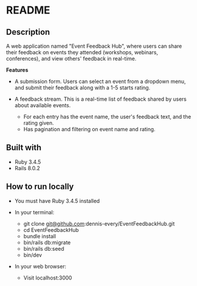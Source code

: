 # README

## Description
A web application named "Event Feedback Hub", where users can share their feedback on events they attended (workshops, webinars, conferences), and view others' feedback in real-time.

**Features**

* A submission form. Users can select an event from a dropdown menu, and submit their feedback along with a 1-5 starts rating.

* A feedback stream. This is a real-time list of feedback shared by users about available events.
	* For each entry has the event name, the user's feedback text, and the rating given.
	* Has pagination and filtering on event name and rating.

## Built with
* Ruby 3.4.5
* Rails 8.0.2

## How to run locally

* You must have Ruby 3.4.5 installed

* In your terminal:
    * git clone git@github.com:dennis-every/EventFeedbackHub.git
    * cd EventFeedbackHub
    * bundle install
    * bin/rails db:migrate
    * bin/rails db:seed
    * bin/dev

* In your web browser:
    * Visit localhost:3000